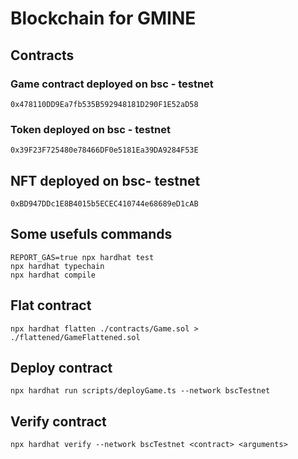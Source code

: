 # Blockchain for GMINE

## Contracts

### Game contract deployed on bsc - testnet

`0x478110DD9Ea7fb535B592948181D290F1E52aD58`

### Token deployed on bsc - testnet

`0x39F23F725480e78466DF0e5181Ea39DA9284F53E`

## NFT deployed on bsc- testnet

`0xBD947DDc1E8B4015b5ECEC410744e68689eD1cAB`

## Some usefuls commands

```shell
REPORT_GAS=true npx hardhat test
npx hardhat typechain
npx hardhat compile
```

## Flat contract

`npx hardhat flatten ./contracts/Game.sol > ./flattened/GameFlattened.sol`

## Deploy contract

`npx hardhat run scripts/deployGame.ts --network bscTestnet`

## Verify contract

`npx hardhat verify --network bscTestnet <contract> <arguments>`
